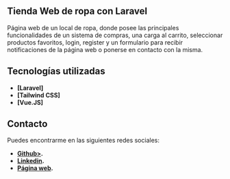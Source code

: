 ## Tienda Web de ropa con Laravel

Página web  de un local de ropa, donde posee las principales funcionalidades de un sistema de compras, una carga al carrito, seleccionar productos favoritos, login, register y un formulario para recibir notificaciones de la página web o ponerse en contacto con la misma.

## Tecnologías utilizadas

- **[Laravel]**
- **[Tailwind CSS]**
- **[Vue.JS]**

## Contacto

Puedes encontrarme en las siguientes redes sociales:

- **[Github>](https://github.com/santvallejos).**
- **[Linkedin](www.linkedin.com/in/santiago-vallejos).**
- **[Página web](https://santiagodev.netlify.app).**
